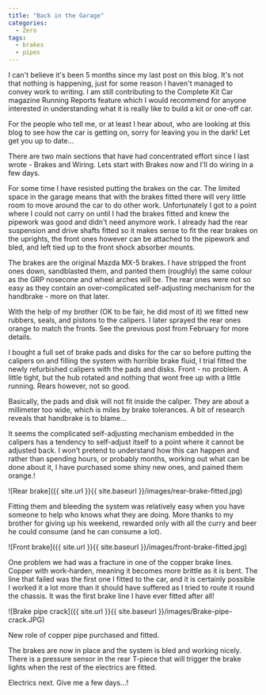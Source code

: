 ```yaml
---
title: "Back in the Garage"
categories:
  - Zero
tags:
  - brakes
  - pipes
---
```


I can't believe it's been 5 months since my last post on this blog. It's not that nothing is happening, just for some reason I haven't managed to convey work to writing. I am still contributing to the Complete Kit Car magazine Running Reports feature which I would recommend for anyone interested in understanding what it is really like to build a kit or one-off car.

For the people who tell me, or at least I hear about, who are looking at this blog to see how the car is getting on, sorry for leaving you in the dark! Let get you up to date...

There are two main sections that have had concentrated effort since I last wrote - Brakes and Wiring. Lets start with Brakes now and I'll do wiring in a few days.

For some time I have resisted putting the brakes on the car. The limited space in the garage means that with the brakes fitted there will very little room to move around the car to do other work. Unfortunately I got to a point where I could not carry on until I had the brakes fitted and knew the pipework was good and didn't need anymore work. I already had the rear suspension and drive shafts fitted so it makes sense to fit the rear brakes on the uprights, the front ones however can be attached to the pipework and bled, and left tied up to the front shock absorber mounts.

The brakes are the original Mazda MX-5 brakes. I have stripped the front ones down, sandblasted them, and panted them (roughly) the same colour as the GRP nosecone and wheel arches will be. The rear ones were not so easy as they contain an over-complicated self-adjusting mechanism for the handbrake - more on that later.

With the help of my brother (OK to be fair, he did most of it) we fitted new rubbers, seals, and pistons to the calipers. I later sprayed the rear ones orange to match the fronts. See the previous post from February for more details.

I bought a full set of brake pads and disks for the car so before putting the calipers on and filling the system with horrible brake fluid, I trial fitted the newly refurbished calipers with the pads and disks. Front - no problem. A little tight, but the hub rotated and nothing that wont free up with a little running. Rears however, not so good.

Basically, the pads and disk will not fit inside the caliper. They are about a millimeter too wide, which is miles by brake tolerances. A bit of research reveals that handbrake is to blame...

It seems the complicated self-adjusting mechanism embedded in the calipers has a tendency to self-adjust itself to a point where it cannot be adjusted back. I won't pretend to understand how this can happen and rather than spending hours, or probably months, working out what can be done about it, I have purchased some shiny new ones, and pained them orange.!

![Rear brake]({{ site.url }}{{ site.baseurl }}/images/rear-brake-fitted.jpg)

Fitting them and bleeding the system was relatively easy when you have someone to help who knows what they are doing. More thanks to my brother for giving up his weekend, rewarded only with all the curry and beer he could consume (and he can consume a lot).

![Front brake]({{ site.url }}{{ site.baseurl }}/images/front-brake-fitted.jpg)

One problem we had was a fracture in one of the copper brake lines. Copper with work-harden, meaning it becomes more brittle as it is bent. The line that failed was the first one I fitted to the car, and it is certainly possible I worked it a lot more than it should have suffered as I tried to route it round the chassis. It was the first brake line I have ever fitted after all!

![Brake pipe crack]({{ site.url }}{{ site.baseurl }}/images/Brake-pipe-crack.JPG)

New role of copper pipe purchased and fitted.

The brakes are now in place and the system is bled and working nicely. There is a pressure sensor in the rear T-piece that will trigger the brake lights when the rest of the electrics are fitted.

Electrics next. Give me a few days...!
